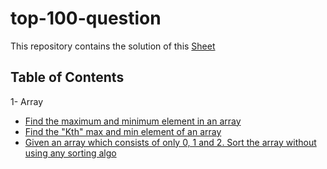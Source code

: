 # top-100-question

This repository contains the solution of this [Sheet](https://drive.google.com/file/d/1BGEnW1HwB-gtKDmu_Qh_ShJJVenk9M2C/view?usp=sharing)

## Table of Contents

1- Array

- [Find the maximum and minimum element in an array](https://www.geeksforgeeks.org/maximum-and-minimum-in-an-array/)
- [Find the "Kth" max and min element of an array](https://practice.geeksforgeeks.org/problems/kth-smallest-element/0)
- [Given an array which consists of only 0, 1 and 2. Sort the array without using any sorting algo](https://practice.geeksforgeeks.org/problems/sort-an-array-of-0s-1s-and-2s/0)
